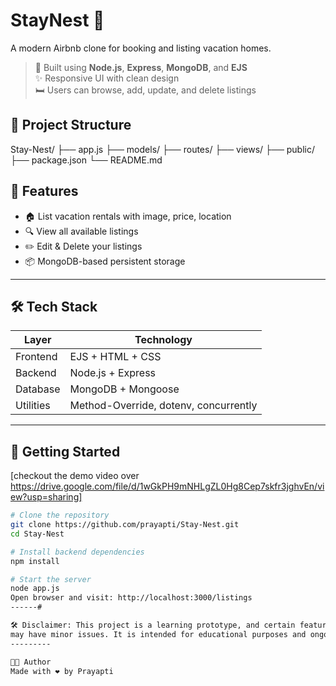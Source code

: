 # StayNest 🏡  
A modern Airbnb clone for booking and listing vacation homes.

> 🔧 Built using **Node.js**, **Express**, **MongoDB**, and **EJS**  
> ✨ Responsive UI with clean design  
> 🛏️ Users can browse, add, update, and delete listings
## 📁 Project Structure

Stay-Nest/
├── app.js
├── models/
├── routes/
├── views/
├── public/
├── package.json
└── README.md
## 🚀 Features

- 🏠 List vacation rentals with image, price, location
- 🔍 View all available listings
- ✏️ Edit & Delete your listings
- 📦 MongoDB-based persistent storage

---
## 🛠️ Tech Stack

| Layer       | Technology        |
|-------------|-------------------|
| Frontend    | EJS + HTML + CSS  |
| Backend     | Node.js + Express |
| Database    | MongoDB + Mongoose |
| Utilities   | Method-Override, dotenv, concurrently |
-----

## 🔧 Getting Started

[checkout the demo video over https://drive.google.com/file/d/1wGkPH9mNHLgZL0Hg8Cep7skfr3jghvEn/view?usp=sharing]

```bash
# Clone the repository
git clone https://github.com/prayapti/Stay-Nest.git
cd Stay-Nest

# Install backend dependencies
npm install

# Start the server
node app.js
Open browser and visit: http://localhost:3000/listings
------#

🛠️ Disclaimer: This project is a learning prototype, and certain features (like image upload/edit)
may have minor issues. It is intended for educational purposes and ongoing improvement.
---------

🧑‍💻 Author
Made with ❤️ by Prayapti
